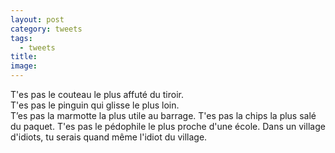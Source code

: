 ```yaml
---
layout: post
category: tweets
tags:
  - tweets
title: 
image:
---
```

T'es pas le couteau le plus affuté du tiroir.  
T'es pas le pinguin qui glisse le plus loin.   
T’es pas la marmotte la plus utile au barrage.
T'es pas la chips la plus salé du paquet.
T'es pas le pédophile le plus proche d'une école.
Dans un village d'idiots, tu serais quand même l'idiot du village.